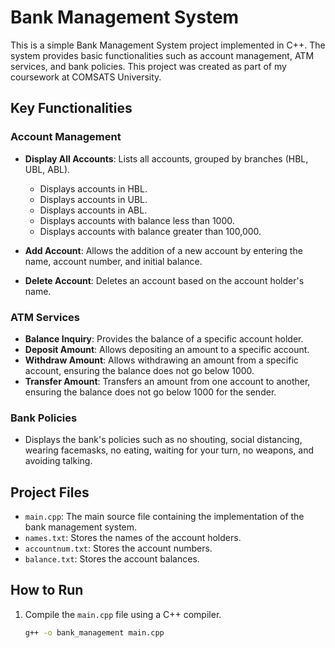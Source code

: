 # Bank Management System

This is a simple Bank Management System project implemented in C++. The system provides basic functionalities such as account management, ATM services, and bank policies. This project was created as part of my coursework at COMSATS University.

## Key Functionalities

### Account Management
- **Display All Accounts**: Lists all accounts, grouped by branches (HBL, UBL, ABL).
  - Displays accounts in HBL.
  - Displays accounts in UBL.
  - Displays accounts in ABL.
  - Displays accounts with balance less than 1000.
  - Displays accounts with balance greater than 100,000.
  
- **Add Account**: Allows the addition of a new account by entering the name, account number, and initial balance.

- **Delete Account**: Deletes an account based on the account holder's name.

### ATM Services
- **Balance Inquiry**: Provides the balance of a specific account holder.
- **Deposit Amount**: Allows depositing an amount to a specific account.
- **Withdraw Amount**: Allows withdrawing an amount from a specific account, ensuring the balance does not go below 1000.
- **Transfer Amount**: Transfers an amount from one account to another, ensuring the balance does not go below 1000 for the sender.

### Bank Policies
- Displays the bank's policies such as no shouting, social distancing, wearing facemasks, no eating, waiting for your turn, no weapons, and avoiding talking.

## Project Files
- `main.cpp`: The main source file containing the implementation of the bank management system.
- `names.txt`: Stores the names of the account holders.
- `accountnum.txt`: Stores the account numbers.
- `balance.txt`: Stores the account balances.

## How to Run
1. Compile the `main.cpp` file using a C++ compiler.
   ```sh
   g++ -o bank_management main.cpp
